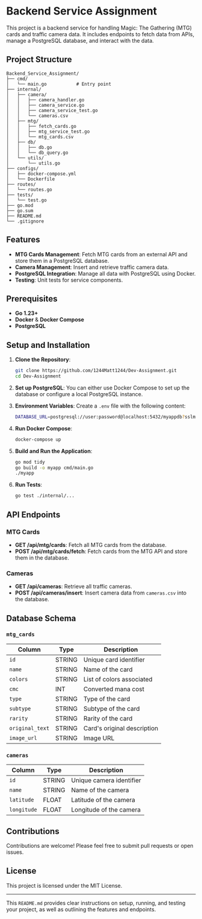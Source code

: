 # Backend Service Assignment

This project is a backend service for handling Magic: The Gathering (MTG) cards and traffic camera data. It includes endpoints to fetch data from APIs, manage a PostgreSQL database, and interact with the data.

## Project Structure

```
Backend_Service_Assignment/
├── cmd/
│   └── main.go           # Entry point
├── internal/
│   ├── camera/
│   │   ├── camera_handler.go
│   │   ├── camera_service.go
│   │   ├── camera_service_test.go
│   │   └── cameras.csv
│   ├── mtg/
│   │   ├── fetch_cards.go
│   │   ├── mtg_service_test.go
│   │   └── mtg_cards.csv
│   ├── db/
│   │   ├── db.go
│   │   └── db_query.go
│   └── utils/
│       └── utils.go
├── configs/
│   ├── docker-compose.yml
│   └── Dockerfile
├── routes/
│   └── routes.go
├── tests/
│   └── test.go
├── go.mod
├── go.sum
├── README.md
└── .gitignore
```

## Features

- **MTG Cards Management**: Fetch MTG cards from an external API and store them in a PostgreSQL database.
- **Camera Management**: Insert and retrieve traffic camera data.
- **PostgreSQL Integration**: Manage all data with PostgreSQL using Docker.
- **Testing**: Unit tests for service components.

## Prerequisites

- **Go 1.23+**
- **Docker** & **Docker Compose**
- **PostgreSQL**

## Setup and Installation

1. **Clone the Repository**:
   ```bash
   git clone https://github.com/1244Matt1244/Dev-Assignment.git
   cd Dev-Assignment
   ```

2. **Set up PostgreSQL**: You can either use Docker Compose to set up the database or configure a local PostgreSQL instance.

3. **Environment Variables**: Create a `.env` file with the following content:
   ```bash
   DATABASE_URL=postgresql://user:password@localhost:5432/myappdb?sslmode=disable
   ```

4. **Run Docker Compose**:
   ```bash
   docker-compose up
   ```

5. **Build and Run the Application**:
   ```bash
   go mod tidy
   go build -o myapp cmd/main.go
   ./myapp
   ```

6. **Run Tests**:
   ```bash
   go test ./internal/...
   ```

## API Endpoints

### MTG Cards

- **GET /api/mtg/cards**: Fetch all MTG cards from the database.
- **POST /api/mtg/cards/fetch**: Fetch cards from the MTG API and store them in the database.

### Cameras

- **GET /api/cameras**: Retrieve all traffic cameras.
- **POST /api/cameras/insert**: Insert camera data from `cameras.csv` into the database.

## Database Schema

### `mtg_cards`
| Column        | Type    | Description                  |
|---------------|---------|------------------------------|
| `id`          | STRING  | Unique card identifier        |
| `name`        | STRING  | Name of the card              |
| `colors`      | STRING  | List of colors associated     |
| `cmc`         | INT     | Converted mana cost           |
| `type`        | STRING  | Type of the card              |
| `subtype`     | STRING  | Subtype of the card           |
| `rarity`      | STRING  | Rarity of the card            |
| `original_text`| STRING | Card's original description   |
| `image_url`   | STRING  | Image URL                     |

### `cameras`
| Column        | Type    | Description                  |
|---------------|---------|------------------------------|
| `id`          | STRING  | Unique camera identifier      |
| `name`        | STRING  | Name of the camera            |
| `latitude`    | FLOAT   | Latitude of the camera        |
| `longitude`   | FLOAT   | Longitude of the camera       |

## Contributions

Contributions are welcome! Please feel free to submit pull requests or open issues.

## License

This project is licensed under the MIT License.

---

This `README.md` provides clear instructions on setup, running, and testing your project, as well as outlining the features and endpoints.